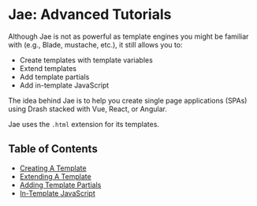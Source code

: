 # Jae: Advanced Tutorials

Although Jae is not as powerful as template engines you might be familiar with (e.g., Blade, mustache, etc.), it still allows you to:

* Create templates with template variables
* Extend templates
* Add template partials
* Add in-template JavaScript

The idea behind Jae is to help you create single page applications (SPAs) using Drash stacked with Vue, React, or Angular.

Jae uses the `.html` extension for its templates.

## Table of Contents

* [Creating A Template](./creating_a_template.md)
* [Extending A Template](./extending_a_template.md)
* [Adding Template Partials](./adding_template_partials.md)
* [In-Template JavaScript](./in_template_javascript.md)
